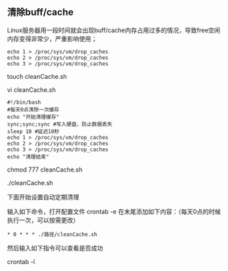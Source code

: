 ## 清除buff/cache
Linux服务器用一段时间就会出现buff/cache内存占用过多的情况，导致free空闲内存变得非常少，严重影响使用；
```
echo 1 > /proc/sys/vm/drop_caches
echo 2 > /proc/sys/vm/drop_caches
echo 3 > /proc/sys/vm/drop_caches
```

touch cleanCache.sh

vi cleanCache.sh

```
#!/bin/bash
#每天0点清除一次缓存
echo "开始清理缓存"
sync;sync;sync #写入硬盘，防止数据丢失
sleep 10 #延迟10秒
echo 1 > /proc/sys/vm/drop_caches
echo 2 > /proc/sys/vm/drop_caches
echo 3 > /proc/sys/vm/drop_caches
echo "清理结束"
```

chmod 777 cleanCache.sh

./cleanCache.sh

下面开始设置自动定期清理

输入如下命令，打开配置文件
crontab -e
在末尾添加如下内容：（每天0点的时候执行一次，可以按需更改）
```
* 0 * * * ./路径/cleanCache.sh
```
然后输入如下指令可以查看是否成功

crontab -l

